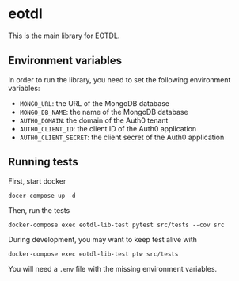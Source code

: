 # eotdl 

This is the main library for EOTDL.

## Environment variables

In order to run the library, you need to set the following environment variables:

- `MONGO_URL`: the URL of the MongoDB database
- `MONGO_DB_NAME`: the name of the MongoDB database
- `AUTH0_DOMAIN`: the domain of the Auth0 tenant
- `AUTH0_CLIENT_ID`: the client ID of the Auth0 application
- `AUTH0_CLIENT_SECRET`: the client secret of the Auth0 application


## Running tests

First, start docker

```
docer-compose up -d
```

Then, run the tests

```
docker-compose exec eotdl-lib-test pytest src/tests --cov src
```

During development, you may want to keep test alive with

```
docker-compose exec eotdl-lib-test ptw src/tests 
```

You will need a `.env` file with the missing environment variables.